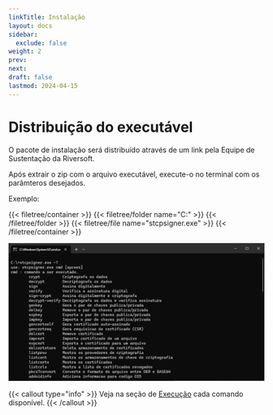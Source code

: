 ```yaml
---
linkTitle: Instalação
layout: docs
sidebar:
  exclude: false
weight: 2
prev:
next:
draft: false
lastmod: 2024-04-15
---
```

# Distribuição do executável

O pacote de instalação será distribuído através de um link pela Equipe de Sustentação da Riversoft.

Após extrair o zip com o arquivo executável, execute-o no terminal com os parâmteros desejados.

Exemplo:

{{< filetree/container >}}
  {{< filetree/folder name="C:" >}}
  {{< /filetree/folder >}}
  {{< filetree/file name="stcpsigner.exe" >}}
{{< /filetree/container >}}

![](sign-07.png)

{{< callout type="info" >}}
  Veja na seção de [Execução](/docs/stcpsigner/exec/) cada comando disponível. 
{{< /callout >}}





